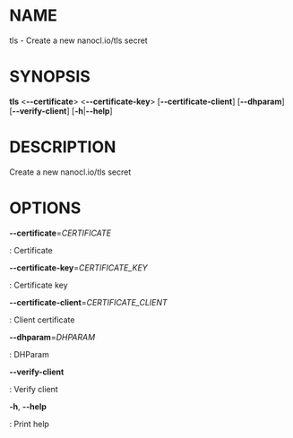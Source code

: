 # NAME

tls - Create a new nanocl.io/tls secret

# SYNOPSIS

**tls** \<**\--certificate**\> \<**\--certificate-key**\>
\[**\--certificate-client**\] \[**\--dhparam**\]
\[**\--verify-client**\] \[**-h**\|**\--help**\]

# DESCRIPTION

Create a new nanocl.io/tls secret

# OPTIONS

**\--certificate**=*CERTIFICATE*

:   Certificate

**\--certificate-key**=*CERTIFICATE_KEY*

:   Certificate key

**\--certificate-client**=*CERTIFICATE_CLIENT*

:   Client certificate

**\--dhparam**=*DHPARAM*

:   DHParam

**\--verify-client**

:   Verify client

**-h**, **\--help**

:   Print help
